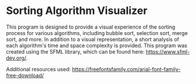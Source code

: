 # Sorting Algorithm Visualizer

This program is designed to provide a visual experience of the sorting process for various algorithms, including bubble sort, selection sort, merge sort, and more. In addition to a visual representation, a short analysis of each algorithm's time and space complexity is provided. This program was created using the SFML library, which can be found here: https://www.sfml-dev.org/. 

Additional resources used: 
https://freefontsfamily.com/arial-font-family-free-download/

